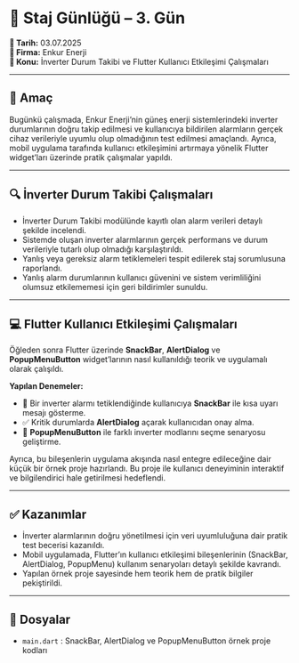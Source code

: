 # 📘 Staj Günlüğü – 3. Gün

**📅 Tarih:** 03.07.2025  
**🏢 Firma:** Enkur Enerji  
**💼 Konu:** İnverter Durum Takibi ve Flutter Kullanıcı Etkileşimi Çalışmaları

---

## 🎯 Amaç

Bugünkü çalışmada, Enkur Enerji’nin güneş enerji sistemlerindeki inverter durumlarının doğru takip edilmesi ve kullanıcıya bildirilen alarmların gerçek cihaz verileriyle uyumlu olup olmadığının test edilmesi amaçlandı. Ayrıca, mobil uygulama tarafında kullanıcı etkileşimini artırmaya yönelik Flutter widget’ları üzerinde pratik çalışmalar yapıldı.

---

## 🔍 İnverter Durum Takibi Çalışmaları

- İnverter Durum Takibi modülünde kayıtlı olan alarm verileri detaylı şekilde incelendi.
- Sistemde oluşan inverter alarmlarının gerçek performans ve durum verileriyle tutarlı olup olmadığı karşılaştırıldı.
- Yanlış veya gereksiz alarm tetiklemeleri tespit edilerek staj sorumlusuna raporlandı.
- Yanlış alarm durumlarının kullanıcı güvenini ve sistem verimliliğini olumsuz etkilememesi için geri bildirimler sunuldu.

---

## 💻 Flutter Kullanıcı Etkileşimi Çalışmaları

Öğleden sonra Flutter üzerinde **SnackBar**, **AlertDialog** ve **PopupMenuButton** widget’larının nasıl kullanıldığı teorik ve uygulamalı olarak çalışıldı.

**Yapılan Denemeler:**

- 🚨 Bir inverter alarmı tetiklendiğinde kullanıcıya **SnackBar** ile kısa uyarı mesajı gösterme.
- ✅ Kritik durumlarda **AlertDialog** açarak kullanıcıdan onay alma.
- 📑 **PopupMenuButton** ile farklı inverter modlarını seçme senaryosu geliştirme.

Ayrıca, bu bileşenlerin uygulama akışında nasıl entegre edileceğine dair küçük bir örnek proje hazırlandı. Bu proje ile kullanıcı deneyiminin interaktif ve bilgilendirici hale getirilmesi hedeflendi.

---

## ✅ Kazanımlar

- İnverter alarmlarının doğru yönetilmesi için veri uyumluluğuna dair pratik test becerisi kazanıldı.
- Mobil uygulamada, Flutter’ın kullanıcı etkileşimi bileşenlerinin (SnackBar, AlertDialog, PopupMenu) kullanım senaryoları detaylı şekilde kavrandı.
- Yapılan örnek proje sayesinde hem teorik hem de pratik bilgiler pekiştirildi.

---

## 📂 Dosyalar

- `main.dart` : SnackBar, AlertDialog ve PopupMenuButton örnek proje kodları